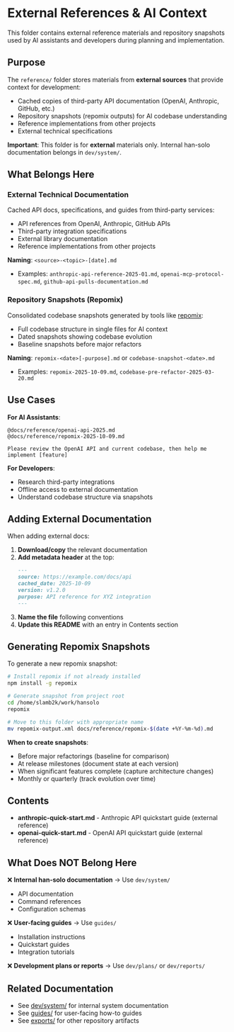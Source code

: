 # External References & AI Context

This folder contains external reference materials and repository snapshots used by AI assistants and developers during planning and implementation.

## Purpose

The `reference/` folder stores materials from **external sources** that provide context for development:
- Cached copies of third-party API documentation (OpenAI, Anthropic, GitHub, etc.)
- Repository snapshots (repomix outputs) for AI codebase understanding
- Reference implementations from other projects
- External technical specifications

**Important**: This folder is for **external** materials only. Internal han-solo documentation belongs in `dev/system/`.

## What Belongs Here

### External Technical Documentation
Cached API docs, specifications, and guides from third-party services:
- API references from OpenAI, Anthropic, GitHub APIs
- Third-party integration specifications
- External library documentation
- Reference implementations from other projects

**Naming**: `<source>-<topic>-[date].md`
- Examples: `anthropic-api-reference-2025-01.md`, `openai-mcp-protocol-spec.md`, `github-api-pulls-documentation.md`

### Repository Snapshots (Repomix)
Consolidated codebase snapshots generated by tools like [repomix](https://github.com/yamadashy/repomix):
- Full codebase structure in single files for AI context
- Dated snapshots showing codebase evolution
- Baseline snapshots before major refactors

**Naming**: `repomix-<date>[-purpose].md` or `codebase-snapshot-<date>.md`
- Examples: `repomix-2025-10-09.md`, `codebase-pre-refactor-2025-03-20.md`

## Use Cases

**For AI Assistants**:
```
@docs/reference/openai-api-2025.md
@docs/reference/repomix-2025-10-09.md

Please review the OpenAI API and current codebase, then help me implement [feature]
```

**For Developers**:
- Research third-party integrations
- Offline access to external documentation
- Understand codebase structure via snapshots

## Adding External Documentation

When adding external docs:

1. **Download/copy** the relevant documentation
2. **Add metadata header** at the top:
   ```markdown
   ---
   source: https://example.com/docs/api
   cached_date: 2025-10-09
   version: v1.2.0
   purpose: API reference for XYZ integration
   ---
   ```
3. **Name the file** following conventions
4. **Update this README** with an entry in Contents section

## Generating Repomix Snapshots

To generate a new repomix snapshot:

```bash
# Install repomix if not already installed
npm install -g repomix

# Generate snapshot from project root
cd /home/slamb2k/work/hansolo
repomix

# Move to this folder with appropriate name
mv repomix-output.xml docs/reference/repomix-$(date +%Y-%m-%d).md
```

**When to create snapshots**:
- Before major refactorings (baseline for comparison)
- At release milestones (document state at each version)
- When significant features complete (capture architecture changes)
- Monthly or quarterly (track evolution over time)

## Contents

<!-- Add entries here when adding external documentation or repomix snapshots -->
<!-- Format: - **filename.md** - Brief description (source, date, purpose) -->

- **anthropic-quick-start.md** - Anthropic API quickstart guide (external reference)
- **openai-quick-start.md** - OpenAI API quickstart guide (external reference)

## What Does NOT Belong Here

❌ **Internal han-solo documentation** → Use `dev/system/`
- API documentation
- Command references
- Configuration schemas

❌ **User-facing guides** → Use `guides/`
- Installation instructions
- Quickstart guides
- Integration tutorials

❌ **Development plans or reports** → Use `dev/plans/` or `dev/reports/`

## Related Documentation

- See [dev/system/](../dev/system/) for internal system documentation
- See [guides/](../guides/) for user-facing how-to guides
- See [exports/](../exports/) for other repository artifacts
